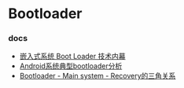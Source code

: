 # Bootloader

### docs

- [嵌入式系统 Boot Loader 技术内幕][1]
- [Android系统典型bootloader分析][2]
- [Bootloader - Main system - Recovery的三角关系][3]


[1]: http://www.ibm.com/developerworks/cn/linux/l-btloader/
[2]: http://security.tencent.com/index.php/blog/msg/38
[3]: http://blog.csdn.net/myarrow/article/details/8115610
